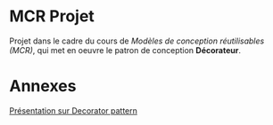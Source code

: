 # MCR Projet
Projet dans le cadre du cours de *Modèles de conception réutilisables (MCR)*, qui met en oeuvre le patron de conception **Décorateur**.

# Annexes
[Présentation sur Decorator pattern](https://docs.google.com/presentation/d/1ut6Z_v5dZSnAWxiVnd7M8C_0UY7l7T_Adyf9Ep0WFmM/edit?usp=sharing)

